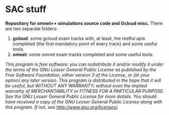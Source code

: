 # SAC stuff

**Repository for omnet++ simulations source code and Gcloud misc.**
There are two separate folders:

1. **gcloud**: some gcloud exam tracks with, at least, the restful apis completed (the first mandatory point of every track) and some useful tools.
2. **omnet**: some omnet exam tracks completed and some useful tools.

*This program is free software: you can redistribute it and/or modify
it under the terms of the GNU Lesser General Public License as published by
the Free Software Foundation, either version 3 of the License, or
(at your option) any later version.*
*This program is distributed in the hope that it will be useful,
but WITHOUT ANY WARRANTY; without even the implied warranty of
MERCHANTABILITY or FITNESS FOR A PARTICULAR PURPOSE.  See the
GNU Lesser General Public License for more details.*
*You should have received a copy of the GNU Lesser General Public License
along with this program.  If not, see http://www.gnu.org/licenses/.*
